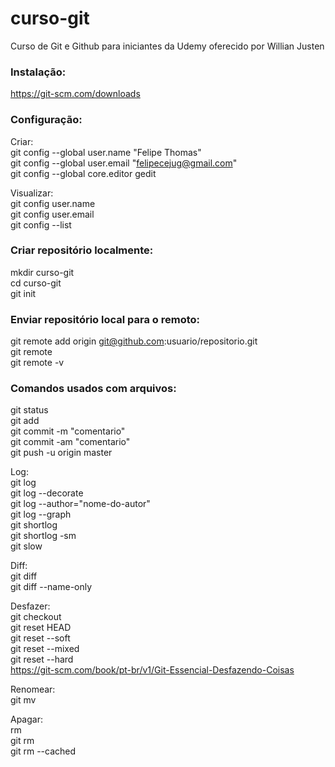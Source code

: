 # curso-git
Curso de Git e Github para iniciantes da Udemy oferecido por Willian Justen

### Instalação:
https://git-scm.com/downloads

### Configuração:
Criar:  
git config --global user.name "Felipe Thomas"  
git config --global user.email "felipecejug@gmail.com"  
git config --global core.editor gedit  

Visualizar:  
git config user.name  
git config user.email  
git config --list  

### Criar repositório localmente:
mkdir curso-git  
cd curso-git  
git init  
  
### Enviar repositório local para o remoto:
git remote add origin git@github.com:usuario/repositorio.git  
git remote  
git remote -v  
  
### Comandos usados com arquivos:
git status  
git add <nome-do-arquivo>  
git commit -m "comentario"  
git commit -am "comentario"  
git push -u origin master  
  
Log:  
git log  
git log --decorate  
git log --author="nome-do-autor"  
git log --graph  
git shortlog  
git shortlog -sm  
git slow <hash-do-commit>  
  
Diff:  
git diff  
git diff --name-only  
  
Desfazer:  
git checkout <nome-do-arquivo>  
git reset HEAD <nome-do-arquivo>  
git reset --soft  
git reset --mixed  
git reset --hard  
https://git-scm.com/book/pt-br/v1/Git-Essencial-Desfazendo-Coisas  
  
Renomear:    
git mv <arquivo-origem> <arquivo-destino>  
  
Apagar:  
rm <nome-do-arquivo>  
git rm  <nome-do-arquivo>  
git rm --cached  <nome-do-arquivo>   
